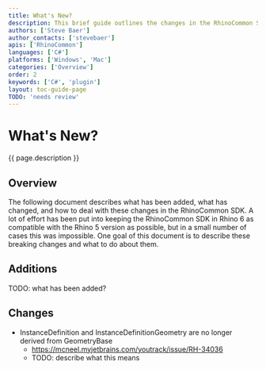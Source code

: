 ```yaml
---
title: What's New?
description: This brief guide outlines the changes in the RhinoCommon SDK.
authors: ['Steve Baer']
author_contacts: ['stevebaer']
apis: ['RhinoCommon']
languages: ['C#']
platforms: ['Windows', 'Mac']
categories: ['Overview']
order: 2
keywords: ['C#', 'plugin']
layout: toc-guide-page
TODO: 'needs review'
---
```


# What's New?

{{ page.description }}

## Overview

The following document describes what has been added, what has changed, and how to deal with these changes in the RhinoCommon SDK. A lot of effort has been put into keeping the RhinoCommon SDK in Rhino 6 as compatible with the Rhino 5 version as possible, but in a small number of cases this was impossible. One goal of this document is to describe these breaking changes and what to do about them.

## Additions

TODO: what has been added?

## Changes

- InstanceDefinition and InstanceDefinitionGeometry are no longer derived from GeometryBase
  - https://mcneel.myjetbrains.com/youtrack/issue/RH-34036
  - TODO: describe what this means
